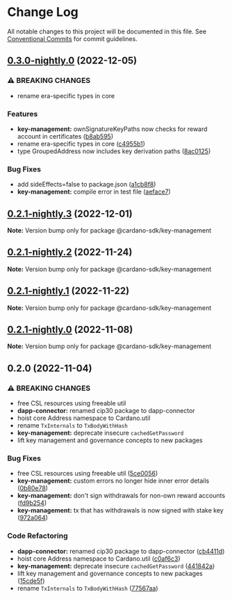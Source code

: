 # Change Log

All notable changes to this project will be documented in this file.
See [Conventional Commits](https://conventionalcommits.org) for commit guidelines.

## [0.3.0-nightly.0](https://github.com/input-output-hk/cardano-js-sdk/compare/@cardano-sdk/key-management@0.2.1-nightly.3...@cardano-sdk/key-management@0.3.0-nightly.0) (2022-12-05)

### ⚠ BREAKING CHANGES

- rename era-specific types in core

### Features

- **key-management:** ownSignatureKeyPaths now checks for reward account in certificates ([b8ab595](https://github.com/input-output-hk/cardano-js-sdk/commit/b8ab59588475f7cf2b4773f6e8fda084d74aeac0))
- rename era-specific types in core ([c4955b1](https://github.com/input-output-hk/cardano-js-sdk/commit/c4955b1f3ae0992bb55b1c1461a1e449be0b6ef2))
- type GroupedAddress now includes key derivation paths ([8ac0125](https://github.com/input-output-hk/cardano-js-sdk/commit/8ac0125152fa2f3eb95c3e4c32bee077d2df722f))

### Bug Fixes

- add sideEffects=false to package.json ([a1cb8f8](https://github.com/input-output-hk/cardano-js-sdk/commit/a1cb8f807e8d5947d0c512e0918713ff97d5d48e))
- **key-management:** compile error in test file ([aeface7](https://github.com/input-output-hk/cardano-js-sdk/commit/aeface7d44416864256011f8ef8028cf38133470))

## [0.2.1-nightly.3](https://github.com/input-output-hk/cardano-js-sdk/compare/@cardano-sdk/key-management@0.2.1-nightly.2...@cardano-sdk/key-management@0.2.1-nightly.3) (2022-12-01)

**Note:** Version bump only for package @cardano-sdk/key-management

## [0.2.1-nightly.2](https://github.com/input-output-hk/cardano-js-sdk/compare/@cardano-sdk/key-management@0.2.1-nightly.1...@cardano-sdk/key-management@0.2.1-nightly.2) (2022-11-24)

**Note:** Version bump only for package @cardano-sdk/key-management

## [0.2.1-nightly.1](https://github.com/input-output-hk/cardano-js-sdk/compare/@cardano-sdk/key-management@0.2.1-nightly.0...@cardano-sdk/key-management@0.2.1-nightly.1) (2022-11-22)

**Note:** Version bump only for package @cardano-sdk/key-management

## [0.2.1-nightly.0](https://github.com/input-output-hk/cardano-js-sdk/compare/@cardano-sdk/key-management@0.2.0...@cardano-sdk/key-management@0.2.1-nightly.0) (2022-11-08)

**Note:** Version bump only for package @cardano-sdk/key-management

## 0.2.0 (2022-11-04)

### ⚠ BREAKING CHANGES

- free CSL resources using freeable util
- **dapp-connector:** renamed cip30 package to dapp-connector
- hoist core Address namespace to Cardano.util
- rename `TxInternals` to `TxBodyWithHash`
- **key-management:** deprecate insecure `cachedGetPassword`
- lift key management and governance concepts to new packages

### Bug Fixes

- free CSL resources using freeable util ([5ce0056](https://github.com/input-output-hk/cardano-js-sdk/commit/5ce0056fb108f7bccfbd9f8ef562b82277f3c613))
- **key-management:** custom errors no longer hide inner error details ([0b80e78](https://github.com/input-output-hk/cardano-js-sdk/commit/0b80e786c3a664ca34bc40af8f69d20ccfefa02e))
- **key-management:** don't sign withdrawals for non-own reward accounts ([fd9b254](https://github.com/input-output-hk/cardano-js-sdk/commit/fd9b254a13e60a3c151e87c9053f305ff3532dd6))
- **key-management:** tx that has withdrawals is now signed with stake key ([972a064](https://github.com/input-output-hk/cardano-js-sdk/commit/972a0640970bd140c4f54df8ff9d1b38858aa4ab))

### Code Refactoring

- **dapp-connector:** renamed cip30 package to dapp-connector ([cb4411d](https://github.com/input-output-hk/cardano-js-sdk/commit/cb4411da916b263ad8a6d85e0bdaffcfe21646c5))
- hoist core Address namespace to Cardano.util ([c0af6c3](https://github.com/input-output-hk/cardano-js-sdk/commit/c0af6c333420b4305f021a50bbdf25317b85554f))
- **key-management:** deprecate insecure `cachedGetPassword` ([441842a](https://github.com/input-output-hk/cardano-js-sdk/commit/441842a53e774239c6a2c39ce1b000599fde830d))
- lift key management and governance concepts to new packages ([15cde5f](https://github.com/input-output-hk/cardano-js-sdk/commit/15cde5f9becff94dac17278cb45e3adcaac763b5))
- rename `TxInternals` to `TxBodyWithHash` ([77567aa](https://github.com/input-output-hk/cardano-js-sdk/commit/77567aab56395ded6d9b0ba7488aacc2d3f856a0))
